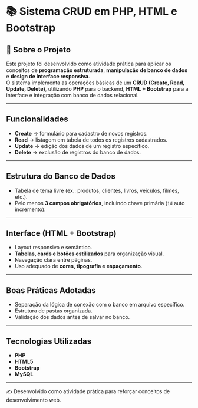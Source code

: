 # 📚 Sistema CRUD em PHP, HTML e Bootstrap

## 📌 Sobre o Projeto
Este projeto foi desenvolvido como atividade prática para aplicar os conceitos de **programação estruturada**, **manipulação de banco de dados** e **design de interface responsiva**.  
O sistema implementa as operações básicas de um **CRUD (Create, Read, Update, Delete)**, utilizando **PHP** para o backend, **HTML + Bootstrap** para a interface e integração com banco de dados relacional.

---

## Funcionalidades
- **Create** → formulário para cadastro de novos registros.  
- **Read** → listagem em tabela de todos os registros cadastrados.  
- **Update** → edição dos dados de um registro específico.  
- **Delete** → exclusão de registros do banco de dados.  

---

## Estrutura do Banco de Dados
- Tabela de tema livre (ex.: produtos, clientes, livros, veículos, filmes, etc.).  
- Pelo menos **3 campos obrigatórios**, incluindo chave primária (`id` auto incremento).  

---

## Interface (HTML + Bootstrap)
- Layout responsivo e semântico.  
- **Tabelas, cards e botões estilizados** para organização visual.  
- Navegação clara entre páginas.  
- Uso adequado de **cores, tipografia e espaçamento**.  

---

## Boas Práticas Adotadas
- Separação da lógica de conexão com o banco em arquivo específico.  
- Estrutura de pastas organizada. 
- Validação dos dados antes de salvar no banco.  

---

## Tecnologias Utilizadas
- **PHP**
- **HTML5**
- **Bootstrap**
- **MySQL** 
---

✍️ Desenvolvido como atividade prática para reforçar conceitos de desenvolvimento web.
